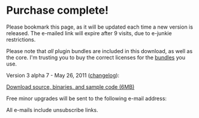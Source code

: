 # Purchase complete!

Please bookmark this page, as it will be updated each time a new version is released. The e-mailed link will expire after 9 visits, due to e-junkie restrictions.

Please note that *all* plugin bundles are included in this download, as well as the core. I'm trusting you to buy the correct licenses for the  [bundles](/plugins) you use. 

Version 3 alpha 7 - May 26, 2011 ([changelog](/releases/3-alpha-7)): 

<a href="http://downloads.imageresizing.net/Resizer3-alpha-7-full-May-26-2011.zip" class="awesome green">Download source, binaries, and sample code (6MB)</a>

Free minor upgrades will be sent to the following e-mail address: 

<!-- http://imageresizing.net/purchase/completed?txn_id=8S630904NC944974C&item_number=929356&payer_email=nathanael.jones%40gmail.com&first_name=Nathanael&last_name=Jones&quantity=1&currency=USD&payment_status=Completed&sku=R3Bundle1Pro&hash=74eb5504bd2cb6f9bf83010276b42bb2comp -->
<script type="text/javascript">
//<!--
var queryString = {};
window.location.href.replace(
    new RegExp("([^?=&]+)(=([^&]*))?", "g"),
    function($0, $1, $2, $3) { queryString[unescape($1)] = unescape($3); }
);

document.write(queryString['payer_email']); 
//-->
</script>

<!--If there is an additional e-mail address you would like e-mail notifications to be sent to, you may add it here:-->



All e-mails include unsubscribe links.


<!-- Google Code for Purchase Completed Conversion Page -->
<script type="text/javascript">
/* <![CDATA[ */
var google_conversion_id = 1054642781;
var google_conversion_language = "en";
var google_conversion_format = "2";
var google_conversion_color = "ffffff";
var google_conversion_label = "-zg1CP2v4wEQ3aTy9gM";
var google_conversion_value = 0;
if (39.00) {
  google_conversion_value = 39.00;
}
/* ]]> */
</script>
<script type="text/javascript" src="http://www.googleadservices.com/pagead/conversion.js">
</script>
<noscript>
<div style="display:inline;">
<img height="1" width="1" style="border-style:none;" alt="" src="http://www.googleadservices.com/pagead/conversion/1054642781/?value=39.00&amp;label=-zg1CP2v4wEQ3aTy9gM&amp;guid=ON&amp;script=0"/>
</div>
</noscript>